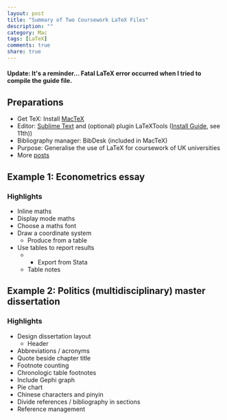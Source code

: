 ```yaml
---
layout: post
title: "Summary of Two Coursework LaTeX Files"
description: ""
category: Mac
tags: [LaTeX]
comments: true
share: true
---
```


#### Update: It's a reminder... Fatal LaTeX error occurred when I tried to compile the guide file.

## Preparations

- Get TeX: Install [MacTeX](https://tug.org/mactex/)
- Editor: [Sublime Text](http://www.sublimetext.com/) and (optional) plugin LaTeXTools ([Install Guide](http://lsfalimis.github.io/clean-install-mac-log-jul-2014/#other-essential-apps), see 11th))
- Bibliography manager: BibDesk (included in MacTeX)
- Purpose: Generalise the use of LaTeX for coursework of UK universities
- More [posts](http://lsfalimis.github.io/tags/#LaTeX)

## Example 1: Econometrics essay

### Highlights

- Inline maths
- Display mode maths
- Choose a maths font
- Draw a coordinate system
	- Produce from a table
- Use tables to report results
	- * Export from Stata
	- Table notes

## Example 2: Politics (multidisciplinary) master dissertation

### Highlights

- Design dissertation layout
	- Header
- Abbreviations / acronyms
- Quote beside chapter title
- Footnote counting
- Chronologic table footnotes
- Include Gephi graph
- Pie chart
- Chinese characters and pinyin
- Divide references / bibliography in sections
- Reference management

